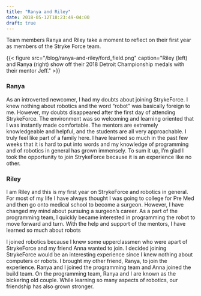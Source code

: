 ```yaml
---
title: "Ranya and Riley"
date: 2018-05-12T18:23:49-04:00
draft: true
---
```

Team members Ranya and Riley take a moment to reflect on their first year as members of the Stryke Force team.
<!--more-->

{{< figure src="/blog/ranya-and-riley/ford_field.png" caption="Riley (left) and Ranya (right) show off their 2018 Detroit Championship medals with their mentor Jeff." >}}

### Ranya

As an introverted newcomer, I had my doubts about joining StrykeForce. I knew nothing about robotics and the word “robot” was basically foreign to me. However, my doubts disappeared after the first day of attending StrykeForce. The environment was so welcoming and learning oriented that I was instantly made comfortable. The mentors are extremely knowledgeable and helpful, and the students are all very approachable. I truly feel like part of a family here. I have learned so much in the past few weeks that it is hard to put into words and my knowledge of programming and of robotics in general has grown immensely. To sum it up, I’m glad I took the opportunity to join StrykeForce because it is an experience like no other.

### Riley

I am Riley and this is my first year on StrykeForce and robotics in general. For most of my life I have always thought I was going to college for Pre Med and then go onto medical school to become a surgeon. However, I have changed my mind about pursuing a surgeon’s career. As a part of the programming team, I quickly became interested in programming the robot to move forward and turn. With the help and support of the mentors, I have learned so much about robots

I joined robotics because I knew some upperclassmen who were apart of StrykeForce and my friend Anna wanted to join. I decided joining StrykeForce would be an interesting experience since I knew nothing about computers or robots. I brought my other friend, Ranya, to join the experience. Ranya and I joined the programming team and Anna joined the build team. On the programming team, Ranya and I are known as the bickering old couple. While learning so many aspects of robotics, our friendship has also grown stronger.
